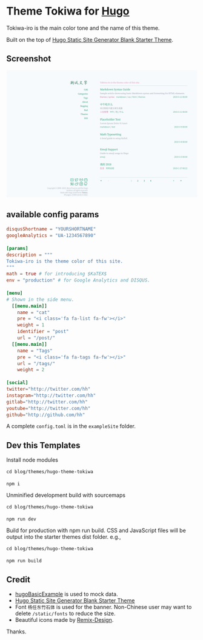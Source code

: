 # Theme Tokiwa for [Hugo](http://gohugo.io/)

Tokiwa-iro is the main color tone and the name of this theme.

Built on the top of [Hugo Static Site Generator Blank Starter Theme](https://jimfrenette.com/2019/02/hugo-static-site-generator-blank-starter-theme/).

## Screenshot

![1](images/screenshot.png)

## available config params

```toml
disqusShortname = "YOURSHORTNAME"
googleAnalytics = "UA-1234567890"

[params]
description = """
Tokiwa-iro is the theme color of this site.
"""
math = true # for introducing $KaTEX$
env = "production" # for Google Analytics and DISQUS.

[menu]
# Shown in the side menu.
  [[menu.main]]
    name = "cat"
    pre = "<i class='fa fa-list fa-fw'></i>"
    weight = 1
    identifier = "post"
    url = "/post/"
  [[menu.main]]
    name = "Tags"
    pre = "<i class='fa fa-tags fa-fw'></i>"
    url = "/tags/"
    weight = 2

[social]
twitter="http://twitter.com/hh"
instagram="http://twitter.com/hh"
gitlab="http://twitter.com/hh"
youtube="http://twitter.com/hh"
github="http://github.com/hh"
```

A complete `config.toml` is in the `exampleSite` folder.


## Dev this Templates

Install node modules

```
cd blog/themes/hugo-theme-tokiwa

npm i
```

Unminified development build with sourcemaps

```
cd blog/themes/hugo-theme-tokiwa
    
npm run dev
```

Build for production with npm run build. CSS and JavaScript files will be output into the starter themes dist folder. e.g.,

```
cd blog/themes/hugo-theme-tokiwa
    
npm run build
```

## Credit

* [hugoBasicExample](https://github.com/gohugoio/hugoBasicExample.git) is used to mock data.
* [Hugo Static Site Generator Blank Starter Theme](https://jimfrenette.com/2019/02/hugo-static-site-generator-blank-starter-theme/)
* Font `杨任东竹石体` is used for the banner. Non-Chinese user may want to delete `/static/fonts` to reduce the size.
* Beautiful icons made by [Remix-Design](https://github.com/Remix-Design/remixicon).

Thanks.